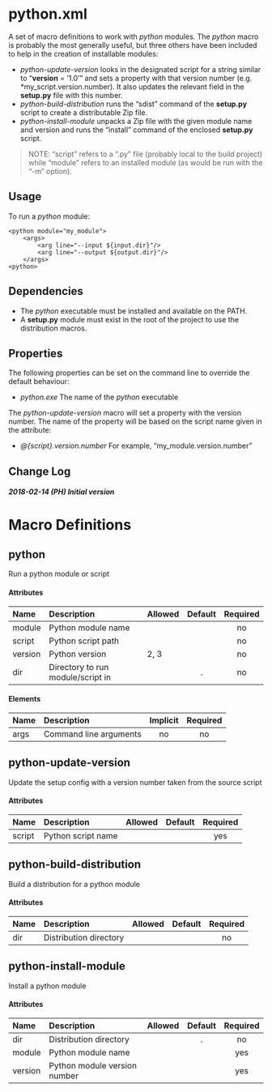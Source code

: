 # python.xml

A set of macro definitions to work with *python* modules. The *python*
macro is probably the most generally useful, but three others have been
included to help in the creation of installable modules:

  - *python-update-version* looks in the designated script for a string
    similar to “**version** = ‘1.0’” and sets a property with that
    version number (e.g. \*my\_script.version.number). It also updates
    the relevant field in the **setup.py** file with this number.
  - *python-build-distribution* runs the “sdist” command of the
    **setup.py** script to create a distributable Zip file.
  - *python-install-module* unpacks a Zip file with the given module
    name and version and runs the “install” command of the enclosed
    **setup.py** script.

> NOTE: “script” refers to a “.py” file (probably local to the build
> project) while “module” refers to an installed module (as would be run
> with the “-m” option).

## Usage

To run a *python* module:

    <python module="my_module">
        <args>
            <arg line="--input ${input.dir}"/>
            <arg line="--output ${output.dir}"/>
        </args>
    <python>

## Dependencies

  - The *python* executable must be installed and available on the PATH.
  - A **setup.py** module must exist in the root of the project to use
    the distribution macros.

## Properties

The following properties can be set on the command line to override the
default behaviour:

  - *python.exe* The name of the *python* executable

The *python-update-version* macro will set a property with the version
number. The name of the property will be based on the script name given
in the attribute:

  - *@{script}.version.number* For example, “my\_module.version.number”

## Change Log

##### 2018-02-14 (PH) Initial version

# Macro Definitions

## python

Run a python module or
script

#### Attributes

| Name    | Description                       | Allowed | Default | Required |
| :------ | :-------------------------------- | :------ | :-----: | :------: |
| module  | Python module name                |         |         |    no    |
| script  | Python script path                |         |         |    no    |
| version | Python version                    | 2, 3    |         |    no    |
| dir     | Directory to run module/script in |         |    .    |    no    |

#### Elements

| Name | Description            | Implicit | Required |
| :--- | :--------------------- | :------: | :------: |
| args | Command line arguments |    no    |    no    |

## python-update-version

Update the setup config with a version number taken from the source
script

#### Attributes

| Name   | Description        | Allowed | Default | Required |
| :----- | :----------------- | :------ | :-----: | :------: |
| script | Python script name |         |         |   yes    |

## python-build-distribution

Build a distribution for a python module

#### Attributes

| Name | Description            | Allowed | Default | Required |
| :--- | :--------------------- | :------ | :-----: | :------: |
| dir  | Distribution directory |         |         |    no    |

## python-install-module

Install a python
module

#### Attributes

| Name    | Description                  | Allowed | Default | Required |
| :------ | :--------------------------- | :------ | :-----: | :------: |
| dir     | Distribution directory       |         |    .    |    no    |
| module  | Python module name           |         |         |   yes    |
| version | Python module version number |         |         |   yes    |
